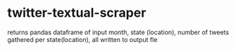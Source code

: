 # twitter-textual-scraper
returns pandas dataframe of input month, state (location), number of tweets gathered per state(location), all written to output fle
